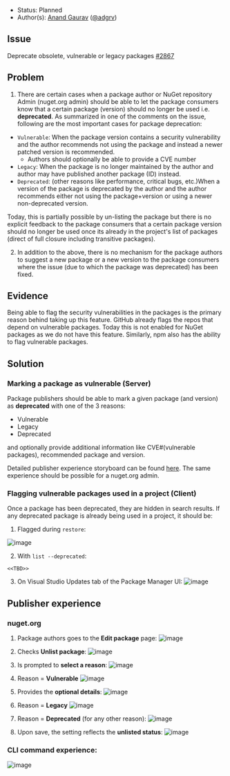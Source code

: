 * Status: Planned
* Author(s): [Anand Gaurav](https://github.com/anangaur) ([@adgrv](https://twitter.com/adgrv))

## Issue
Deprecate obsolete, vulnerable or legacy packages [#2867](https://github.com/NuGet/Home/issues/2867)

## Problem
1. There are certain cases when a package author or NuGet repository Admin (nuget.org admin) should be able to let the package consumers know that a certain package (version) should no longer be used i.e. **deprecated**. As summarized in one of the comments on the issue, following are the most important cases for package deprecation:
 * `Vulnerable`: When the package version contains a security vulnerability and the author recommends not using the package and instead a newer patched version is recommended.
    * Authors should optionally be able to provide a CVE number
 * `Legacy`: When the package is no longer maintained by the author and author may have published another package (ID) instead.  
 * `Deprecated`: (other reasons like performance, critical bugs, etc.)When a version of the package is deprecated by 
the author and the author recommends either not using the package+version or using a newer non-deprecated version.

  Today, this is partially possible by un-listing the package but there is no explicit feedback to the package consumers that a certain package version should no longer be used once its already in the project's list of packages (direct of full closure including transitive packages). 

2. In addition to the above, there is no mechanism for the package authors to suggest a new package or a new version to the package consumers where the issue (due to which the package was deprecated) has been fixed.

## Evidence
Being able to flag the security vulnerabilities in the packages is the primary reason behind taking up this feature. GitHub already flags the repos that depend on vulnerable packages. Today this is not enabled for NuGet packages as we do not have this feature. Similarly, npm also has the ability to flag vulnerable packages. 

## Solution
### Marking a package as vulnerable (Server)
Package publishers should be able to mark a given package (and version) as **deprecated** with one of the 3 reasons:
* Vulnerable
* Legacy
* Deprecated

and optionally provide additional information like CVE#(vulnerable packages), recommended package and version.

Detailed publisher experience storyboard can be found [here](#publisher-experience). The same experience should be possible for a nuget.org admin.

### Flagging vulnerable packages used in a project (Client)
Once a package has been deprecated, they are hidden in search results. If any deprecated package is already being used in a project, it should be:
1. Flagged during `restore`:

  ![image](https://user-images.githubusercontent.com/14800916/43668607-b1f305ec-9732-11e8-839e-596ab2d44890.png)

2. With `list --deprecated`:
```
<<TBD>>
```
3. On Visual Studio Updates tab of the Package Manager UI:
  ![image](https://user-images.githubusercontent.com/14800916/43668712-2b436aae-9733-11e8-9381-d4036d209cce.png)


## Publisher experience
### nuget.org
1. Package authors goes to the **Edit package** page:
  ![image](https://user-images.githubusercontent.com/14800916/43664918-6e9dac48-9723-11e8-853e-e537b815c7f5.png)

2. Checks **Unlist package**:
  ![image](https://user-images.githubusercontent.com/14800916/43665006-a0ea6330-9723-11e8-9c1c-fba03181e50f.png)

3. Is prompted to **select a reason**:
  ![image](https://user-images.githubusercontent.com/14800916/43665021-b46b4d98-9723-11e8-9e29-033acd2a4f51.png)

4. Reason = **Vulnerable** 
  ![image](https://user-images.githubusercontent.com/14800916/43665044-c4c2d968-9723-11e8-9b4a-8aed0fc8c82d.png)

5. Provides the **optional details**:
  ![image](https://user-images.githubusercontent.com/14800916/43665101-e7c90b58-9723-11e8-8da8-8fe9a9feafed.png)

6. Reason = **Legacy**
  ![image](https://user-images.githubusercontent.com/14800916/43665620-a90e4a02-9725-11e8-8e1f-08b756ec400c.png)

7. Reason = **Deprecated** (for any other reason):
  ![image](https://user-images.githubusercontent.com/14800916/43665123-fd930876-9723-11e8-8e2c-8ec521926617.png)

8. Upon save, the setting reflects the **unlisted status**:
  ![image](https://user-images.githubusercontent.com/14800916/43665144-14d220bc-9724-11e8-956a-b67c87923980.png)

### CLI command experience:
  ![image](https://user-images.githubusercontent.com/14800916/43665175-2bbaef02-9724-11e8-886a-00cd638b5a06.png)